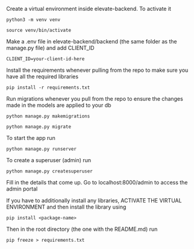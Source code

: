 Create a virtual environment inside elevate-backend.
To activate it

`python3 -m venv venv`

`source venv/bin/activate`


Make a .env file in elevate-backend/backend (the same folder as the manage.py file) and add CLIENT_ID

`CLIENT_ID=your-client-id-here`


Install the requirements whenever pulling from the repo to make sure you have all the required libraries 

`pip install -r requirements.txt`


Run migrations whenever you pull from the repo to ensure the changes made in the models are applied to your db

`python manage.py makemigrations`

`python manage.py migrate`


To start the app run 

`python manage.py runserver`

To create a superuser (admin) run 

`python manage.py createsuperuser`

Fill in the details that come up. Go to localhost:8000/admin to access the admin portal

If you have to additionally install any libraries, ACTIVATE THE VIRTUAL ENVIRONMENT and then install the library using

`pip install <package-name>` 

Then in the root directory (the one with the README.md) run

`pip freeze > requirements.txt` 

